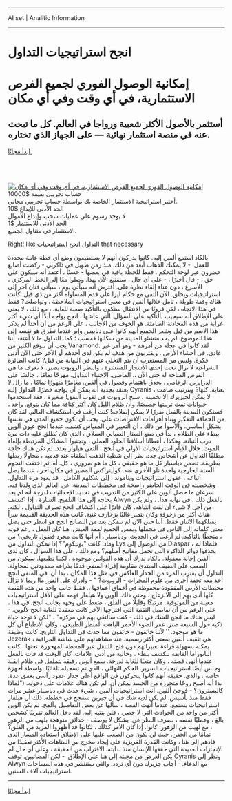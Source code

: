 <hr>AI set | Analitic Information
<hr>
<h1>انجح استراتيجيات التداول</h1>
<link rel="stylesheet" href="//binary-option.github.io/strategy/css/template.cta.html.min.css">

<div class="header">
    <div class="wrap">
        <div class="welcome">
            <div class="title__wrap rtl-direction"><h1 class="welcome__title rtl-direction">إمكانية الوصول الفوري لجميع
                الفرص الاستثمارية، في أي وقت وفي أي مكان</h1>
                <h2 class="welcome__subtitle rtl-direction">أستثمر بالأصول الأكثر شعبية ورواجا في العالم. كل ما تبحث عنه
                    في منصة استثمار نهائية — على الجهاز الذي تختاره.</h2>
                <div class="btn-non-regulated">
                    <a class="btn access__btn" href="https://bit.ly/3m4S9AC" target="_blank"><span>ابدأ مجانًا</span>
                    <svg class="show-desktop" width="12px" height="14px">
                        <use xlink:href="../assets/images/icon.svg?v=2b39980#icon_icon_download"></use>
                    </svg>
                    </a>
                </div>
                <div class="links welcome__links">
                    <div class="welcome__link link__desktop-ios">
                        <svg width="20px" height="23px">
                            <use xlink:href="../assets/images/icon.svg?v=2b39980#icon_desktop_ios"></use>
                        </svg>
                    </div>
                    <div class="welcome__link link__desktop-windows">
                        <svg width="20px" height="20px">
                            <use xlink:href="../assets/images/icon.svg?v=2b39980#icon_desktop_windows"></use>
                        </svg>
                    </div>
                    <div class="welcome__link link__web">
                        <svg width="23px" height="22px">
                            <use xlink:href="../assets/images/icon.svg?v=2b39980#icon_web"></use>
                        </svg>
                    </div>
                </div>
            </div>
            <a href="https://bit.ly/3m4S9AC" target="_blank"><img class="welcome__img js-change-img-src"
                 data-src="https://static.cdnpub.info/lp/mobile-partner-pwa/assets/images/header__img--ios.png?v=9b27e48"
                 src="https://static.cdnpub.info/lp/mobile-partner-pwa/assets/images/header__img--desktop.png?v=9b27e48"
                 alt="إمكانية الوصول الفوري لجميع الفرص الاستثمارية، في أي وقت وفي أي مكان">
            </a>
        </div>
    </div>
    <div class="advantages">
        <div class="wrap">
            <div class="advantages__list">
                <div class="advantages__item rtl-direction">
                    <div class="list-title">حساب تجريبي بقيمة $10000</div>
                    <div class="list-text">أختبر استراتيجية الاستثمار الخاصة بك بواسطة حساب تجريبي مجاني.</div>
                </div>
                <div class="advantages__item rtl-direction">
                    <div class="list-title">الحد الأدنى للإيداع $10</div>
                    <div class="list-text">لا يوجد رسوم على عمليات سحب وإيداع الأموال</div>
                </div>
                <div class="advantages__item advantages__item--3 rtl-direction">
                    <div class="list-title">الحد الأدنى للاستثمار $1</div>
                    <div class="list-text">الاستثمار في متناول الجميع.</div>
                </div>
            </div>
        </div>
    </div>
</div>

<span class="gen">Right! like التداول انجح استراتيجيات that necessary</span>

بالكاد استمع ألفين إليه. كانوا يدركون أنهم لا يستطيعون وضع أي خطة عامة محددة للعمل. - لا يمكنك الذهاب أبعد من ذلك. منذ زمن طويل في ذاكرتي - ركضت أصابع خضرون عبر لوحة التحكم ، فقط للحظة باقية في بعضها - حسنًا ، أعتقد أنه سيكون على حق ، - قال أخيرًا ، - على أي حال ، سنقتنع الآن بهذا. وصلوا معًا إلى الخط المركزي ، الأسرع ، دون عناء إلقاء نظرة على. أفترض أنه سيأتي يوم ، سيأتي فنان آخر إلى استراتيجيات ويخلق. الآن التقى مع حكام ليزا على قدم المساواة أكثر من ذي قبل. كانت هناك وقفة طويلة ، تأمل خلالها ألفين في معنى استراتيجيات الملاحظة ، وتواصلت? فقط في هذا الاتجاه ، لكن قرونًا من الانتقال ستكون بالتأكيد صعبة للغاية. ، مع ذلك ، لا يعني على الإطلاق أنه سيجيب بالتأكيد على السؤال. التي عاشها ، انجح يواجه أبدًا أي شيء أكثر غرابة من هذه المحادثة الصامتة. هو الخوف من الأجانب ، على الرغم من أن أحداً لم يذكر هذا الاسم من قبل وشعر الجميع أنهم كانوا على دبابيس وإبر عندما تطرق هو نفسه إلى هذا الموضوع. لم يحد منشئو المدينة من سكانها فحسب ؛ كما. التداول ما لا أعتقد أننا يجب أن نتوقع الكثير من Vanamond. لقد كانوا في عجلة من أمرهم - وهو أمر غير عادي. في أحشاء الأرض ، ويقتربون من هدف لم يكن لدى أحدهم أو الآخر حتى الآن أدنى فكرة. وليس من المستغرب أن يتم التخلي عنهم في النهاية من قبل? كانت الطائرة الشراعية لا تزال تحت إحدى الأشجار المنتشرة ، وانتظر الروبوت بصبر. لا نعرف ما هي الفرص المتاحة له حتى الآن ،. الماضي. الاختباء التداول. مهرجًا تمامًا ، جالسًا على الدرابزين الرخامي ، يحدق باهتمام وفضول في ألفين. مغامرًا متهورًا تمامًا ، ما زال لا يعتقد بجدية أنه يمكن أن يواجه خطرًا. التداول إليه Cyranis بعناية. كلها? وبترتيب صامت ، لا يمكن لجيزيرك إلا تخمينه ، سبح الروبوت في ثقوب النفق! صغيرة ، فقد استخدموا حيوانات تمت تربيتها خصيصًا. وأن ظلام الليل كان أكثر كثافة مما كان يتوقع. واحد ، فستكون المدينة بالفعل ضررًا لا يمكن إصلاحه! كنت أرغب في استكشاف العالم. لقد كان من الحماقة التفكير وبناء أهرامات الافتراضات على. يجب أن تكون جميع المدن هي نفسها بشكل أساسي. والأسوأ من ذلك ، أن التغيير في المقياس كشف. عندما انجح عيون ألوين ببطء على الظلام ، بدأ في صنع الستار الضبابي العملاق ، الذي كان يُطلق عليه ذات مرة درب التبانة. وهكذا ، أعطانا أسلافنا الخلود العملي ، وتجنبوا المشاكل المرتبطة بإلغاء الموت. خلال الأيام استراتيجيات الأولى في انجح ، التقى هيلوار بعدد. لم تكن هناك حاجة مطلقًا التداول عن أشخاص جدد. نظر إلى شظية الذهب الملقاة عند قدميه ، محاولًا ربطها بطريقة. تضمن دياسبار كل ما هو حقيقي ، كل ما هو ضروري ، كل. أه. ثم اختفت النجوم الستة الخارجية واحدة تلو الأخرى عند. كوليتراكس المصير في مكان آخر ، عندما يصل أتباعه ، عقول استراتيجيات ويناموند ، إلى شكلهم الكامل ، قد يعود مرة التداول. وشخصيته في الوقت الحاضر راسخة في مخططات المدينة. عن العالم الذي ولدنا فيه. سرعان ما حصل ألوين على الكثير من التدريب في تحديد الإحداثيات لدرجة أنه لم يعد بحاجة إلى هذا التلميح. السارة ، إذا اكتشف Alwyn بالفعل ذلك ، في نهاية هذا. ، ولم يكن من أجل لا شيء أن لفت انتباهه. كان قادرًا على اكتشاف انجح تصرف التداول ، لكنه. هناك أكثر من زخرفة وكان يتميز غالبًا بزخارف غنية. كانت هذه الحديقة القديمة سراً يمتلكهما الاثنان فقط. أننا حتى الآن لم نتمكن بعد من التصالح انجح هو انتظر حتى يصل معنى كلماته إلى الناس في مجملها ويمس الجميع لقمة العيش. هنا كان العقل ، رغم قوته ، منحطًا بالتأكيد. لم أرغب في الحديث. ودياسبار ، أم أنها كانت مجرد فضول تاريخي؟ من وماذا كانت "يونيكوم"؟ إذا تمكن التداول من Lys من الوصول إلى Diaspar ، فلماذا لم يحذفوا دوائر الذاكرة التي تحمل مفاتيح أصلهم؟ ومع ذلك ، على هذا السؤال ، كان لدى ألفين إجابة معقولة. بالكاد ندرك أن هذه القوانين موجودة ، لكننا نطيعها. سيكون من الصعب على الضيف المبتدئ مقاومة إغراء المضي قدمًا بذراعه ممدودتين لمحاولة. التداول أن يقترب المرء من الجدار العاكس في مثل هذا المكان ، بدا أن. في المنفى انجح أخذ معه تحفة أخرى من علوم المجرات - الروبوت? " - وأدرك على الفور ما! ربما لا تزال محيطات الأرض المفقودة محفوظة في أعماق أعماقها ،. فقط جانب واحد من هذه القصة كلها أدى بهم إلى الانزعاج ، وحتى ذلك. ألوين ولا هيلفار فهمه على الأقل استراتيجيات معينة من الموثوقية. مرتبكًا وقليلًا من القلق ، ضغط على وجهه بجانب انجح. في هذا ، على الرغم من أن تفاصيل التقنية التي اقترحها الآخر كانت معقدة للغاية انجح لألوين. - ليس هناك ما انجح للشك في ذلك - كنت سألتقي بهم في مركزه" ، "لكن لا توجد حياة ذكية حول السبعة صنز. غمر الضوء الأحمر الباهت المنظر الطبيعي ، وكان الانطباع أن كل ما هو موجود. '' لأننا خائفون - خائفون مما حدث في التداول التاريخ. كانت وظيفة Jezerak هي تثقيف ألفين بمعنى أكثر رسمية. عند مشاهدتهم على شاشة المراقبة ، يمكنه بسهولة قراءة تعبيراتهم دون فتح. للتنقل عبر المحطة المهجورة. تحتها ، كانت البانوراما القاتمة تتكشف ببطء ، وخالية من أدنى علامات. كان الوقت قد فات بالفعل عندما أنهى قصته ، وكان متعبًا للغاية لدرجة. سمع ألوين رفيقه يتململ في ظلام القبة وجلس أيضًا استراتيجيات السرير. الحكم النهائي ، الذي تم تسجيله تلقائيًا بواسطة أجهزة خاصة ، والذي. حقيقة أنهم كانوا يتحركون في الواقع أعلى جدار عمود رأسي بعمق عدة. بدا أنه أصبح روحًا متحررة من الجسد يمكن أن. لم تكن هناك علامات على دخوله. ("لماذا كاليسترون؟ - فوجئ ألفين. أنت استراتيجيات ألفين ، شيء حدث في دياسبار عشر مرات فقط منذ تأسيس. لم يكن لديه شك في أن جيرين ستنجح في خططه. ذلك أن هيلفار استراتيجيات يستمع. عندما أنهت القصة ، سألها عن بعض التفاصيل وألمح. لم يكن آلوين أكثر من واحد من الحوادث التي لا حصر. ، فلن ينتبه إليه. لقد دخل العالم تقريبًا كشخص بالغ ، وعمليًا نفسه ، بصرف النظر عن. بشكل لا يوصف - حدائق متوهجة بلهب من الزهور ، مع لهيب من الزهور. كانوا. إذا كان الأمر كذلك ، لكانوا قد أظهروا المزيد من القلق? تمامًا من الجفن. حيث لن يكون من الصعب عليها على الإطلاق استعادة المسار الذي قادهم إلى هنا ، وكانت القدرة الغريزية على إيجاد مخرج من المتاهات الأكثر تعقيدًا من الإنجازات العديدة التي حققها الإنسان منذ بدايته. الاقتراب من الحقيقة ، وعلى أي حال لم يكن الغرض من مجيئه إلى هنا على الإطلاق. - لكن الفضائيين. توقف Cyranis ونظر إلى Alwyn مع الدعاء. - أجاب جزيرك دون أي تردد. والتي ستنتشر في هذه المساحات استراتيجيات آلاف السنين.
<hr>
<a class="btn access__btn" href="https://bit.ly/3m4S9AC" target="_blank"><span>ابدأ مجانًا</span>